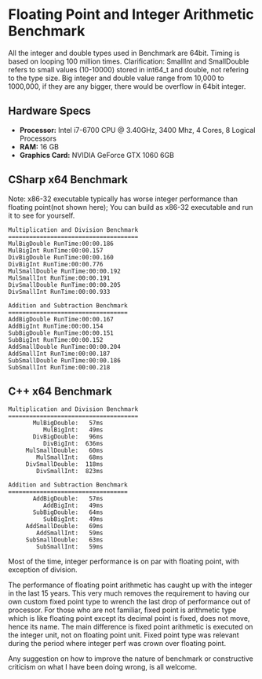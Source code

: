 # Floating Point and Integer Arithmetic Benchmark

All the integer and double types used in Benchmark are 64bit. Timing is based on looping 100 million times. Clarification: SmallInt and SmallDouble refers to small values (10-10000) stored in int64_t and double, not refering to the type size. Big integer and double value range from 10,000 to 1000,000, if they are any bigger, there would be overflow in 64bit integer.

## Hardware Specs

* __Processor:__ Intel i7-6700 CPU @ 3.40GHz, 3400 Mhz, 4 Cores, 8 Logical Processors
* __RAM:__ 16 GB
* __Graphics Card:__ NVIDIA GeForce GTX 1060 6GB

## CSharp x64 Benchmark 

Note: x86-32 executable typically has worse integer performance than floating point(not shown here); You can build as x86-32 executable and run it to see for yourself.

```
Multiplication and Division Benchmark
=====================================
MulBigDouble RunTime:00:00.186
MulBigInt RunTime:00:00.157
DivBigDouble RunTime:00:00.160
DivBigInt RunTime:00:00.776
MulSmallDouble RunTime:00:00.192
MulSmallInt RunTime:00:00.191
DivSmallDouble RunTime:00:00.205
DivSmallInt RunTime:00:00.933

Addition and Subtraction Benchmark
==================================
AddBigDouble RunTime:00:00.167
AddBigInt RunTime:00:00.154
SubBigDouble RunTime:00:00.151
SubBigInt RunTime:00:00.152
AddSmallDouble RunTime:00:00.204
AddSmallInt RunTime:00:00.187
SubSmallDouble RunTime:00:00.186
SubSmallInt RunTime:00:00.218
```

## C++ x64 Benchmark

```
Multiplication and Division Benchmark
=====================================
       MulBigDouble:   57ms
          MulBigInt:   49ms
       DivBigDouble:   96ms
          DivBigInt:  636ms
     MulSmallDouble:   60ms
        MulSmallInt:   68ms
     DivSmallDouble:  118ms
        DivSmallInt:  823ms

Addition and Subtraction Benchmark
==================================
       AddBigDouble:   57ms
          AddBigInt:   49ms
       SubBigDouble:   64ms
          SubBigInt:   49ms
     AddSmallDouble:   69ms
        AddSmallInt:   59ms
     SubSmallDouble:   63ms
        SubSmallInt:   59ms
```

Most of the time, integer performance is on par with floating point, with exception of division.

The performance of floating point arithmetic has caught up with the integer in the last 15 years. This very much removes the requirement to having our own custom fixed point type to wrench the last drop of performance out of processor. For those who are not familiar, fixed point is arithmetic type which is like floating point except its decimal point is fixed, does not move, hence its name. The main difference is fixed point arithmetic is executed on the integer unit, not on floating point unit. Fixed point type was relevant during the period where integer perf was crown over floating point.

Any suggestion on how to improve the nature of benchmark or constructive criticism on what I have been doing wrong, is all welcome.